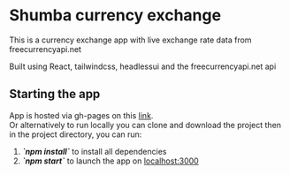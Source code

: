 # Shumba currency exchange

This is a currency exchange app with live exchange rate data from freecurrencyapi.net

Built using React, tailwindcss, headlessui and the freecurrencyapi.net api

## Starting the app

App is hosted via gh-pages on this [link](https://stanmpakati.github.io/shumba-currency-exchange/). <br>
Or alternatively to run locally you can clone and download the project then in the project directory, you can run:

<ol>
<li><i style="font-weight: bold">`npm install`</i> to install all dependencies</li>
<li><i style="font-weight: bold">`npm start`</i> to launch the app on <u>localhost:3000</u></li>
</ol>
